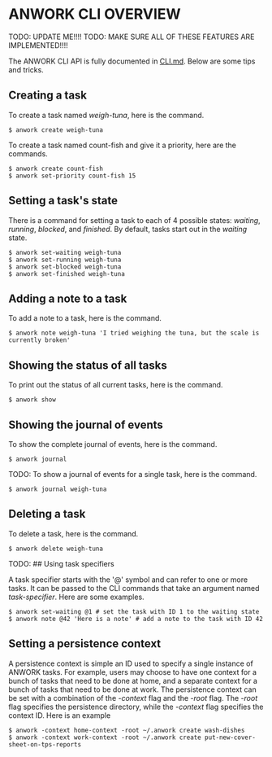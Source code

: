 # ANWORK CLI OVERVIEW

TODO: UPDATE ME!!!!
TODO: MAKE SURE ALL OF THESE FEATURES ARE IMPLEMENTED!!!!

The ANWORK CLI API is fully documented in [CLI.md](CLI.md). Below are some tips and tricks.

## Creating a task

To create a task named _weigh-tuna_, here is the command.
```
$ anwork create weigh-tuna
```

To create a task named count-fish and give it a priority, here are the commands.
```
$ anwork create count-fish
$ anwork set-priority count-fish 15
```

## Setting a task's state

There is a command for setting a task to each of 4 possible states: _waiting_, _running_, _blocked_,
and _finished_. By default, tasks start out in the _waiting_ state.
```
$ anwork set-waiting weigh-tuna
$ anwork set-running weigh-tuna
$ anwork set-blocked weigh-tuna
$ anwork set-finished weigh-tuna
```

## Adding a note to a task

To add a note to a task, here is the command.
```
$ anwork note weigh-tuna 'I tried weighing the tuna, but the scale is currently broken'
```

## Showing the status of all tasks

To print out the status of all current tasks, here is the command.
```
$ anwork show
```

## Showing the journal of events

To show the complete journal of events, here is the command.
```
$ anwork journal
```

TODO: To show a journal of events for a single task, here is the command.
```
$ anwork journal weigh-tuna
```

## Deleting a task

To delete a task, here is the command.
```
$ anwork delete weigh-tuna
```

TODO: ## Using task specifiers

A task specifier starts with the '@' symbol and can refer to one or more tasks. It can be passed to
the CLI commands that take an argument named _task-specifier_. Here are some examples.
```
$ anwork set-waiting @1 # set the task with ID 1 to the waiting state
$ anwork note @42 'Here is a note' # add a note to the task with ID 42
``` 

## Setting a persistence context

A persistence context is simple an ID used to specify a single instance of ANWORK tasks. For
example, users may choose to have one context for a bunch of tasks that need to be done at home, and
a separate context for a bunch of tasks that need to be done at work. The persistence context can be
set with a combination of the _-context_ flag and the _-root_ flag. The _-root_ flag specifies the
persistence directory, while the _-context_ flag specifies the context ID. Here is an example
```
$ anwork -context home-context -root ~/.anwork create wash-dishes
$ anwork -context work-context -root ~/.anwork create put-new-cover-sheet-on-tps-reports
``` 